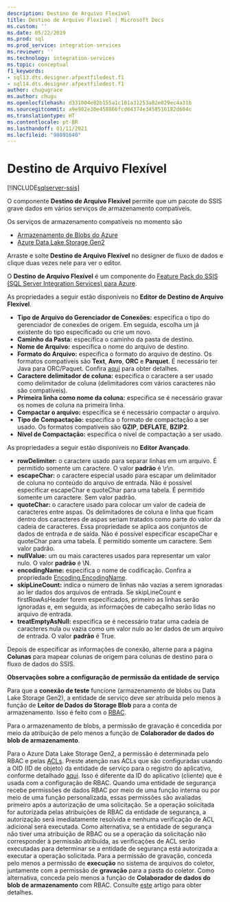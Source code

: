 ```yaml
---
description: Destino de Arquivo Flexível
title: Destino de Arquivo Flexível | Microsoft Docs
ms.custom: ''
ms.date: 05/22/2019
ms.prod: sql
ms.prod_service: integration-services
ms.reviewer: ''
ms.technology: integration-services
ms.topic: conceptual
f1_keywords:
- sql13.dts.designer.afpextfiledest.f1
- sql14.dts.designer.afpextfiledest.f1
author: chugugrace
ms.author: chugu
ms.openlocfilehash: d331004e82b155a1c101a31253a82e029ec4a31b
ms.sourcegitcommit: a9e982e30e458866fcd64374e3458516182d604c
ms.translationtype: HT
ms.contentlocale: pt-BR
ms.lasthandoff: 01/11/2021
ms.locfileid: "98091640"
---
```

# <a name="flexible-file-destination"></a>Destino de Arquivo Flexível

[!INCLUDE[sqlserver-ssis](../../includes/applies-to-version/sqlserver-ssis.md)]

O componente **Destino de Arquivo Flexível** permite que um pacote do SSIS grave dados em vários serviços de armazenamento compatíveis.

Os serviços de armazenamento compatíveis no momento são

- [Armazenamento de Blobs do Azure](https://azure.microsoft.com/services/storage/blobs/)
- [Azure Data Lake Storage Gen2](/azure/storage/blobs/data-lake-storage-introduction)
   
Arraste e solte **Destino de Arquivo Flexível** no designer de fluxo de dados e clique duas vezes nele para ver o editor.
  
O **Destino de Arquivo Flexível** é um componente do [Feature Pack do SSIS (SQL Server Integration Services) para Azure](../../integration-services/azure-feature-pack-for-integration-services-ssis.md).  

As propriedades a seguir estão disponíveis no **Editor de Destino de Arquivo Flexível**.

- **Tipo de Arquivo do Gerenciador de Conexões:** especifica o tipo do gerenciador de conexões de origem. Em seguida, escolha um já existente do tipo especificado ou crie um novo.
- **Caminho da Pasta:** especifica o caminho da pasta de destino.
- **Nome de Arquivo:** especifica o nome do arquivo de destino.
- **Formato do Arquivo:** especifica o formato do arquivo de destino. Os formatos compatíveis são **Text**, **Avro**, **ORC** e **Parquet**. É necessário ter Java para ORC/Paquet. Confira [aqui](../../integration-services/azure-feature-pack-for-integration-services-ssis.md#dependency-on-java) para obter detalhes.
- **Caractere delimitador de coluna:** especifica o caractere a ser usado como delimitador de coluna (delimitadores com vários caracteres não são compatíveis).
- **Primeira linha como nome da coluna:** especifica se é necessário gravar os nomes de coluna na primeira linha.
- **Compactar o arquivo:** especifica se é necessário compactar o arquivo.
- **Tipo de Compactação:** especifica o formato de compactação a ser usado. Os formatos compatíveis são **GZIP**, **DEFLATE**, **BZIP2**.
- **Nível de Compactação:** especifica o nível de compactação a ser usado.

As propriedades a seguir estão disponíveis no **Editor Avançado**.

- **rowDelimiter:** o caractere usado para separar linhas em um arquivo. É permitido somente um caractere. O valor **padrão** é \r\n.
- **escapeChar:** o caractere especial usado para escapar um delimitador de coluna no conteúdo do arquivo de entrada. Não é possível especificar escapeChar e quoteChar para uma tabela. É permitido somente um caractere. Sem valor padrão.
- **quoteChar:** o caractere usado para colocar um valor de cadeia de caracteres entre aspas. Os delimitadores de coluna e linha que ficam dentro dos caracteres de aspas seriam tratados como parte do valor da cadeia de caracteres. Essa propriedade se aplica aos conjuntos de dados de entrada e de saída. Não é possível especificar escapeChar e quoteChar para uma tabela. É permitido somente um caractere. Sem valor padrão.
- **nullValue:** um ou mais caracteres usados para representar um valor nulo. O valor **padrão** é \N.
- **encodingName:** especifica o nome de codificação. Confira a propriedade [Encoding.EncodingName](/dotnet/api/system.text.encoding).
- **skipLineCount:**  indica o número de linhas não vazias a serem ignoradas ao ler dados dos arquivos de entrada. Se skipLineCount e firstRowAsHeader forem especificados, primeiro as linhas serão ignoradas e, em seguida, as informações de cabeçalho serão lidas no arquivo de entrada.
- **treatEmptyAsNull:** especifica se é necessário tratar uma cadeia de caracteres nula ou vazia como um valor nulo ao ler dados de um arquivo de entrada. O valor **padrão** é True.

Depois de especificar as informações de conexão, alterne para a página **Colunas** para mapear colunas de origem para colunas de destino para o fluxo de dados do SSIS.

**Observações sobre a configuração de permissão da entidade de serviço**

Para que a **conexão de teste** funcione (armazenamento de blobs ou Data Lake Storage Gen2), a entidade de serviço deve ser atribuída pelo menos à função de **Leitor de Dados do Storage Blob** para a conta de armazenamento.
Isso é feito com o [RBAC](/azure/storage/common/storage-auth-aad-rbac-portal#assign-rbac-roles-using-the-azure-portal).

Para o armazenamento de blobs, a permissão de gravação é concedida por meio da atribuição de pelo menos a função de **Colaborador de dados do blob de armazenamento**.

Para o Azure Data Lake Storage Gen2, a permissão é determinada pelo RBAC e pelas [ACLs](/azure/storage/blobs/data-lake-storage-how-to-set-permissions-storage-explorer).
Preste atenção nas ACLs que são configuradas usando a OID (ID de objeto) da entidade de serviço para o registro do aplicativo, conforme detalhado [aqui](/azure/storage/blobs/data-lake-storage-access-control#how-do-i-set-acls-correctly-for-a-service-principal).
Isso é diferente da ID do aplicativo (cliente) que é usada com a configuração de RBAC.
Quando uma entidade de segurança recebe permissões de dados RBAC por meio de uma função interna ou por meio de uma função personalizada, essas permissões são avaliadas primeiro após a autorização de uma solicitação.
Se a operação solicitada for autorizada pelas atribuições de RBAC da entidade de segurança, a autorização será imediatamente resolvida e nenhuma verificação de ACL adicional será executada.
Como alternativa, se a entidade de segurança não tiver uma atribuição de RBAC ou se a operação da solicitação não corresponder à permissão atribuída, as verificações de ACL serão executadas para determinar se a entidade de segurança está autorizada a executar a operação solicitada.
Para a permissão de gravação, conceda pelo menos a permissão de **execução** no sistema de arquivos do coletor, juntamente com a permissão de **gravação** para a pasta do coletor.
Como alternativa, conceda pelo menos a função de **Colaborador de dados do blob de armazenamento** com RBAC.
Consulte [este](/azure/storage/blobs/data-lake-storage-access-control) artigo para obter detalhes.